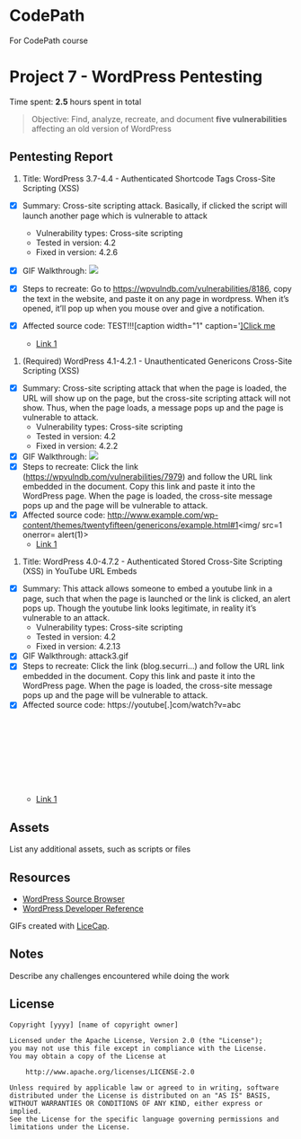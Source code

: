 # CodePath
For CodePath course

# Project 7 - WordPress Pentesting

Time spent: **2.5** hours spent in total

> Objective: Find, analyze, recreate, and document **five vulnerabilities** affecting an old version of WordPress

## Pentesting Report

1. Title: WordPress 3.7-4.4 - Authenticated Shortcode Tags Cross-Site Scripting (XSS)
  - [x] Summary: Cross-site scripting attack. Basically, if clicked the script will launch another page which is vulnerable to attack 
    - Vulnerability types: Cross-site scripting
    - Tested in version: 4.2
    - Fixed in version: 4.2.6
  - [x] GIF Walkthrough: <img src=“https://github.com/sk8wt/CodePath/blob/master/attack1.gif” width=“800”>
  - [x] Steps to recreate: Go to https://wpvulndb.com/vulnerabilities/8186, copy the text in the website, and paste it on any page in wordpress. When it’s opened, it’ll pop up when you mouse over and give a notification.
  - [x] Affected source code:
TEST!!![caption width="1" caption='<a href="' ">]</a><a href="http://onMouseOver='alert(1)'">Click me</a>

    - [Link 1](https://wpvulndb.com/vulnerabilities/8186)
1. (Required) WordPress 4.1-4.2.1 - Unauthenticated Genericons Cross-Site Scripting (XSS)
  - [x] Summary: Cross-site scripting attack that when the page is loaded, the URL will show up on the page, but the cross-site scripting attack will not show. Thus, when the page loads, a message pops up and the page is vulnerable to attack. 
    - Vulnerability types: Cross-site scripting
    - Tested in version: 4.2
    - Fixed in version: 4.2.2
  - [x] GIF Walkthrough: <img src=“https://github.com/sk8wt/CodePath/blob/master/attack2.gif” width=“800”>
  - [x] Steps to recreate: Click the link (https://wpvulndb.com/vulnerabilities/7979) and follow the URL link embedded in the document. Copy this link and paste it into the WordPress page. When the page is loaded, the cross-site message pops up and the page will be vulnerable to attack.
  - [x] Affected source code:  http://www.example.com/wp-content/themes/twentyfifteen/genericons/example.html#1<img/ src=1 onerror= alert(1)>
    - [Link 1]( https://wpvulndb.com/vulnerabilities/7979 )
1. Title: WordPress  4.0-4.7.2 - Authenticated Stored Cross-Site Scripting (XSS) in YouTube URL Embeds
  - [x] Summary: This attack allows someone to embed a youtube link in a page, such that when the page is launched or the link is clicked, an alert pops up. Though the youtube link looks legitimate, in reality it’s vulnerable to an attack. 
    - Vulnerability types: Cross-site scripting
    - Tested in version: 4.2
    - Fixed in version: 4.2.13
  - [x] GIF Walkthrough: attack3.gif
  - [x] Steps to recreate: Click the link (blog.securri…) and follow the URL link embedded in the document. Copy this link and paste it into the WordPress page. When the page is loaded, the cross-site message pops up and the page will be vulnerable to attack. 
  - [x] Affected source code: https://youtube[.]com/watch?v=abc<svg onload=alert(1)>
    - [Link 1]( https://blog.sucuri.net/2017/03/stored-xss-in-wordpress-core.html)


## Assets

List any additional assets, such as scripts or files

## Resources

- [WordPress Source Browser](https://core.trac.wordpress.org/browser/)
- [WordPress Developer Reference](https://developer.wordpress.org/reference/)

GIFs created with [LiceCap](http://www.cockos.com/licecap/).

## Notes

Describe any challenges encountered while doing the work

## License

    Copyright [yyyy] [name of copyright owner]

    Licensed under the Apache License, Version 2.0 (the "License");
    you may not use this file except in compliance with the License.
    You may obtain a copy of the License at

        http://www.apache.org/licenses/LICENSE-2.0

    Unless required by applicable law or agreed to in writing, software
    distributed under the License is distributed on an "AS IS" BASIS,
    WITHOUT WARRANTIES OR CONDITIONS OF ANY KIND, either express or implied.
    See the License for the specific language governing permissions and
    limitations under the License.

